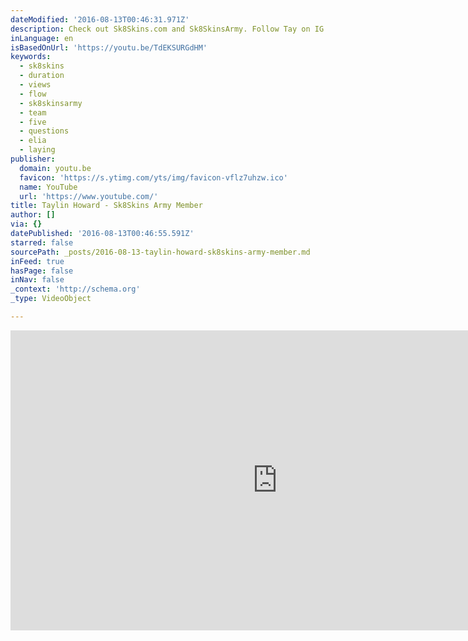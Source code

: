 ```yaml
---
dateModified: '2016-08-13T00:46:31.971Z'
description: Check out Sk8Skins.com and Sk8SkinsArmy. Follow Tay on IG @tay_skates
inLanguage: en
isBasedOnUrl: 'https://youtu.be/TdEKSURGdHM'
keywords:
  - sk8skins
  - duration
  - views
  - flow
  - sk8skinsarmy
  - team
  - five
  - questions
  - elia
  - laying
publisher:
  domain: youtu.be
  favicon: 'https://s.ytimg.com/yts/img/favicon-vflz7uhzw.ico'
  name: YouTube
  url: 'https://www.youtube.com/'
title: Taylin Howard - Sk8Skins Army Member
author: []
via: {}
datePublished: '2016-08-13T00:46:55.591Z'
starred: false
sourcePath: _posts/2016-08-13-taylin-howard-sk8skins-army-member.md
inFeed: true
hasPage: false
inNav: false
_context: 'http://schema.org'
_type: VideoObject

---
```

<iframe src="https://cdn.embedly.com/widgets/media.html?src=https%3A%2F%2Fwww.youtube.com%2Fembed%2FTdEKSURGdHM%3Ffeature%3Doembed&amp;url=http%3A%2F%2Fwww.youtube.com%2Fwatch%3Fv%3DTdEKSURGdHM&amp;image=https%3A%2F%2Fi.ytimg.com%2Fvi%2FTdEKSURGdHM%2Fhqdefault.jpg&amp;key=b7d04c9b404c499eba89ee7072e1c4f7&amp;type=text%2Fhtml&amp;schema=youtube" width="854" height="480" scrolling="no" frameborder="0" allowfullscreen="" style=""></iframe>